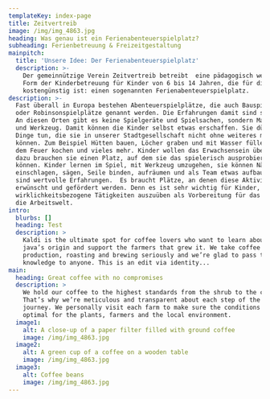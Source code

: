 ```yaml
---
templateKey: index-page
title: Zeitvertreib
image: /img/img_4863.jpg
heading: Was genau ist ein Ferienabenteuerspielplatz?
subheading: Ferienbetreuung & Freizeitgestaltung
mainpitch:
  title: 'Unsere Idee: Der Ferienabenteuerspielplatz'
  description: >-
    Der gemeinnützige Verein Zeitvertreib betreibt  eine pädagogisch wertvolle
    Form der Kinderbetreuung für Kinder von 6 bis 14 Jahren, die für die Eltern
    kostengünstig ist: einen sogenannten Ferienabenteuerspielplatz.
description: >-
  Fast überall in Europa bestehen Abenteuerspielplätze, die auch Bauspielplätze
  oder Robinsonspielplätze genannt werden. Die Erfahrungen damit sind sehr gut.
  An diesen Orten gibt es keine Spielgeräte und Spielsachen, sondern Material
  und Werkzeug. Damit können die Kinder selbst etwas erschaffen. Sie dürfen
  Dinge tun, die sie in unserer Stadtgesellschaft nicht ohne weiteres machen
  können. Zum Beispiel Hütten bauen, Löcher graben und mit Wasser füllen, auf
  dem Feuer kochen und vieles mehr. Kinder wollen das Erwachsensein üben, und
  dazu brauchen sie einen Platz, auf dem sie das spielerisch ausprobieren
  können. Kinder lernen im Spiel, mit Werkzeug umzugehen, sie können Nägel
  einschlagen, sägen, Seile binden, aufräumen und als Team etwas aufbauen. Das
  sind wertvolle Erfahrungen.  Es braucht Plätze, an denen diese Aktivitäten
  erwünscht und gefördert werden. Denn es ist sehr wichtig für Kinder,
  wirklichkeitsbezogene Tätigkeiten auszuüben als Vorbereitung für das Leben und
  die Arbeitswelt.
intro:
  blurbs: []
  heading: Test
  description: >
    Kaldi is the ultimate spot for coffee lovers who want to learn about their
    java’s origin and support the farmers that grew it. We take coffee
    production, roasting and brewing seriously and we’re glad to pass that
    knowledge to anyone. This is an edit via identity...
main:
  heading: Great coffee with no compromises
  description: >
    We hold our coffee to the highest standards from the shrub to the cup.
    That’s why we’re meticulous and transparent about each step of the coffee’s
    journey. We personally visit each farm to make sure the conditions are
    optimal for the plants, farmers and the local environment.
  image1:
    alt: A close-up of a paper filter filled with ground coffee
    image: /img/img_4863.jpg
  image2:
    alt: A green cup of a coffee on a wooden table
    image: /img/img_4863.jpg
  image3:
    alt: Coffee beans
    image: /img/img_4863.jpg
---
```


